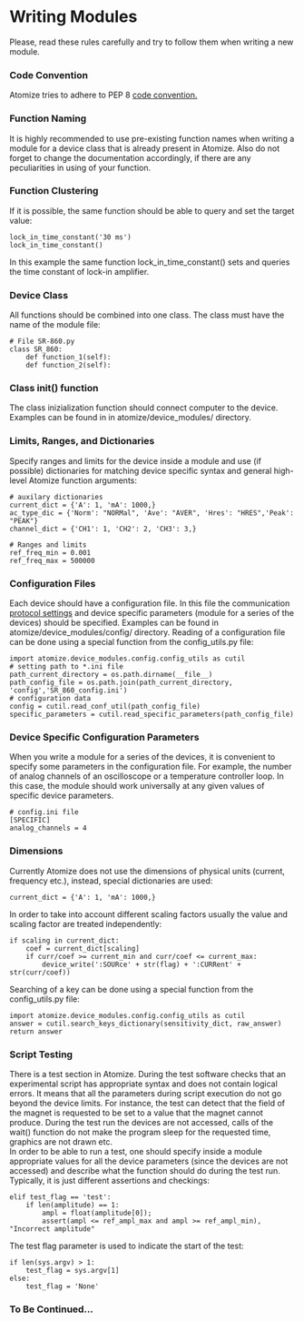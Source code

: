 # Writing Modules

Please, read these rules carefully and try to follow them when writing a new module.

### Code Convention
Atomize tries to adhere to PEP 8 [code convention.](https://www.python.org/dev/peps/pep-0008/)

### Function Naming
It is highly recommended to use pre-existing function names when writing a module for a device class that is already present in Atomize. Also do not forget to change the documentation accordingly, if there are any peculiarities in using of your function.

### Function Clustering
If it is possible, the same function should be able to query and set the 
target value:
```python3
lock_in_time_constant('30 ms')
lock_in_time_constant()
```
In this example the same function lock_in_time_constant() sets and queries the time constant of lock-in amplifier.

### Device Class
All functions should be combined into one class. The class must have the name of the module file:
```python3
# File SR-860.py
class SR_860:
    def function_1(self):
    def function_2(self):
```

### Class __init__() function
The class inizialization function should connect computer to the device. Examples can be found in in atomize/device_modules/ directory. 

### Limits, Ranges, and Dictionaries
Specify ranges and limits for the device inside a module and use (if possible) dictionaries for matching device specific syntax and general high-level Atomize function arguments:
```python3
# auxilary dictionaries
current_dict = {'A': 1, 'mA': 1000,}
ac_type_dic = {'Norm': "NORMal", 'Ave': "AVER", 'Hres': "HRES",'Peak': "PEAK"}
channel_dict = {'CH1': 1, 'CH2': 2, 'CH3': 3,}
```
```python3
# Ranges and limits
ref_freq_min = 0.001
ref_freq_max = 500000
```

### Configuration Files
Each device should have a configuration file. In this file the communication [protocol settings](https://github.com/Anatoly1010/Atomize/blob/master/atomize/documentation/protocol_settings.md) and device specific parameters (module for a series of the devices) should be specified. Examples can be found in atomize/device_modules/config/ directory. Reading of a configuration file can be done using a special function from the config_utils.py file:
```python3
import atomize.device_modules.config.config_utils as cutil
# setting path to *.ini file
path_current_directory = os.path.dirname(__file__)
path_config_file = os.path.join(path_current_directory, 'config','SR_860_config.ini')
# configuration data
config = cutil.read_conf_util(path_config_file)
specific_parameters = cutil.read_specific_parameters(path_config_file)
```

### Device Specific Configuration Parameters
When you write a module for a series of the devices, it is convenient to specify some parameters in the configuration file. For example, the number of analog channels of an oscilloscope or a temperature controller loop. In this case, the module should work universally at any given values of specific device parameters.
```python3
# config.ini file
[SPECIFIC]
analog_channels = 4
```

### Dimensions
Currently Atomize does not use the dimensions of physical units (current, frequency etc.), instead, special dictionaries are used:
```python3
current_dict = {'A': 1, 'mA': 1000,}
```
In order to take into account different scaling factors usually the value and scaling factor are treated independently:
```python3
if scaling in current_dict:
    coef = current_dict[scaling]
    if curr/coef >= current_min and curr/coef <= current_max:
        device_write(':SOURce' + str(flag) + ':CURRent' + str(curr/coef))
```
Searching of a key can be done using a special function from the config_utils.py file:
```python3
import atomize.device_modules.config.config_utils as cutil
answer = cutil.search_keys_dictionary(sensitivity_dict, raw_answer)
return answer
```

### Script Testing
There is a test section in Atomize. During the test software checks that an experimental script has appropriate syntax and does not contain logical errors. It means that all the parameters during script execution do not go beyond the device limits. For instance, the test can detect that the field of the magnet is requested to be set to a value that the magnet cannot produce. During the test run the devices are not accessed, calls of the wait() function do not make the program sleep for the requested time, graphics are not drawn etc.<br/>
In order to be able to run a test, one should specify inside a module appropriate values for all the device parameters (since the devices are not accessed) and describe what the function should do during the test run. Typically, it is just different assertions and checkings:
```python3
elif test_flag == 'test':
    if len(amplitude) == 1:
        ampl = float(amplitude[0]);
        assert(ampl <= ref_ampl_max and ampl >= ref_ampl_min), "Incorrect amplitude"
```
The test flag parameter is used to indicate the start of the test:
```python3
if len(sys.argv) > 1:
    test_flag = sys.argv[1]
else:
    test_flag = 'None'
```

### To Be Continued...


